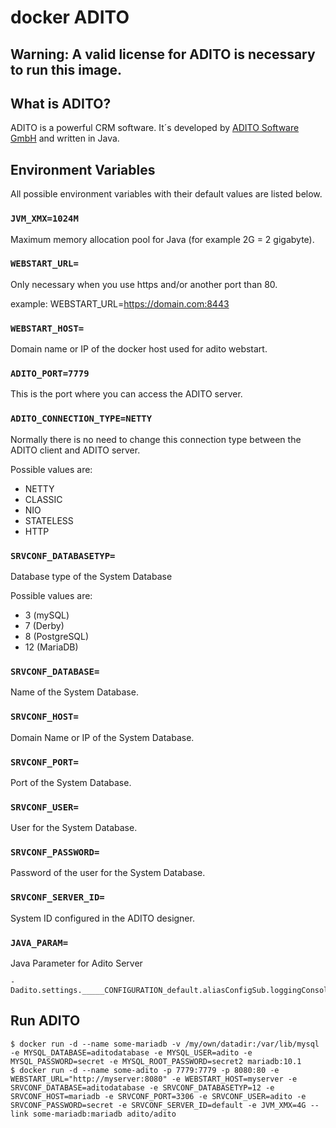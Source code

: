 # docker ADITO


## Warning: A valid license for ADITO is necessary to run this image.



## What is ADITO?

ADITO is a powerful CRM software. It´s developed by [ADITO Software GmbH](https://www.adito.de) and written in Java.



## Environment Variables

All possible environment variables with their default values are listed below.


### `JVM_XMX=1024M`

Maximum memory allocation pool for Java (for example 2G = 2 gigabyte).


### `WEBSTART_URL=`

Only necessary when you use https and/or another port than 80.

example: WEBSTART_URL=https://domain.com:8443


### `WEBSTART_HOST=`

Domain name or IP of the docker host used for adito webstart.


### `ADITO_PORT=7779`

This is the port where you can access the ADITO server.


### `ADITO_CONNECTION_TYPE=NETTY`

Normally there is no need to change this connection type between the ADITO client and ADITO server.

Possible values are:
- NETTY
- CLASSIC
- NIO
- STATELESS
- HTTP


### `SRVCONF_DATABASETYP=`

Database type of the System Database

Possible values are:
- 3 (mySQL)
- 7 (Derby)
- 8 (PostgreSQL)
- 12 (MariaDB)


### `SRVCONF_DATABASE=`

Name of the System Database.


### `SRVCONF_HOST=`

Domain Name or IP of the System Database.


### `SRVCONF_PORT=`

Port of the System Database.


### `SRVCONF_USER=`

User for the System Database.


### `SRVCONF_PASSWORD=`

Password of the user for the System Database.


### `SRVCONF_SERVER_ID=`

System ID configured in the ADITO designer.

### `JAVA_PARAM=`

Java Parameter for Adito Server
```
-Dadito.settings._____CONFIGURATION_default.aliasConfigSub.loggingConsoleEnabled=true
```

## Run ADITO

```console
$ docker run -d --name some-mariadb -v /my/own/datadir:/var/lib/mysql -e MYSQL_DATABASE=aditodatabase -e MYSQL_USER=adito -e MYSQL_PASSWORD=secret -e MYSQL_ROOT_PASSWORD=secret2 mariadb:10.1
$ docker run -d --name some-adito -p 7779:7779 -p 8080:80 -e WEBSTART_URL="http://myserver:8080" -e WEBSTART_HOST=myserver -e SRVCONF_DATABASE=aditodatabase -e SRVCONF_DATABASETYP=12 -e SRVCONF_HOST=mariadb -e SRVCONF_PORT=3306 -e SRVCONF_USER=adito -e SRVCONF_PASSWORD=secret -e SRVCONF_SERVER_ID=default -e JVM_XMX=4G --link some-mariadb:mariadb adito/adito
```

